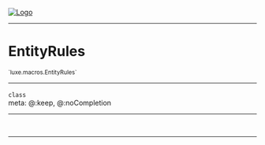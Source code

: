 
[![Logo](../../../images/logo.png)](../../../api/index.html)

---



<h1>EntityRules</h1>
<small>`luxe.macros.EntityRules`</small>



---

`class`
<span class="meta">
<br/>meta: @:keep, @:noCompletion
</span>


---


&nbsp;
&nbsp;













---

&nbsp;
&nbsp;
&nbsp;
&nbsp;